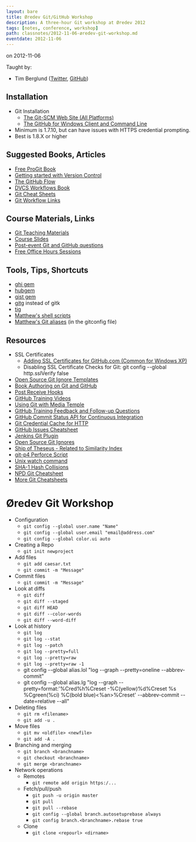 ```yaml
---
layout: bare
title: Øredev Git/GitHub Workshop
description: A three-hour Git workshop at Øredev 2012
tags: [notes, conference, workshop]
path: classnotes/2012-11-06-øredev-git-workshop.md
eventdate: 2012-11-06
---
```


on 2012-11-06

Taught by:

* Tim Berglund ([Twitter](http://twitter.com/tlberglund), [GitHub](https://github.com/tlberglund))

## Installation
* Git Installation
    * [The Git-SCM Web Site (All Platforms)](http://git-scm.com)
    * [The GitHub for Windows Client and Command Line](http://windows.github.com)
* Minimum is 1.7.10, but can have issues with HTTPS credential prompting.
* Best is 1.8.X or higher

## Suggested Books, Articles
* [Free ProGit Book](http://git-scm.com/book)
* [Getting started with Version Control](http://teach.github.com/articles/lesson-new-to-version-control/)
* [The GitHub Flow](http://scottchacon.com/2011/08/31/github-flow.html)
* [DVCS Workflows Book](https://github.com/zkessin/dvcs-workflows)
* [Git Cheat Sheets](http://teach.github.com/articles/git-cheatsheets/)
* [Git Workflow Links](https://pinboard.in/u:matthew.mccullough/t:git+workflow)

## Course Materials, Links
* [Git Teaching Materials](http://teach.github.com)
* [Course Slides](http://teach.github.com/articles/course-slides/)
* [Post-event Git and GitHub questions](https://github.com/githubtraining/feedback/)
* [Free Office Hours Sessions](http://training.github.com/web/free-classes/)

## Tools, Tips, Shortcuts

* [ghi gem](https://github.com/stephencelis/ghi)
* [hubgem ](https://github.com/defunkt/hub)
* [gist gem](https://github.com/defunkt/gist)
* [gitg](http://git.gnome.org/browse/gitg) instead of gitk
* [tig](http://gitready.com/advanced/2009/07/31/tig-the-ncurses-front-end-to-git.html)
* [Matthew's shell scripts](https://github.com/matthewmccullough/scripts)
* [Matthew's Git aliases](https://github.com/matthewmccullough/dotfiles) (in the gitconfig file)

## Resources

* SSL Certificates
    * [Adding SSL Certificates for GitHub.com (Common for Windows XP)](http://stackoverflow.com/questions/3777075/https-github-access/4454754#4454754)
    * Disabling SSL Certificate Checks for Git:
            git config --global http.sslVerify false
* [Open Source Git Ignore Templates](https://github.com/github/gitignore)
* [Book Authoring on Git and GitHub](http://teach.github.com/articles/book-authoring-using-git-and-github/)
* [Post Receive Hooks](https://help.github.com/articles/post-receive-hooks)
* [GitHub Training Videos](http://training.github.com/resources/videos/)
* [Using Git with Media Temple](http://carl-topham.com/theblog/post/using-git-media-temple/)
* [GitHub Training Feedback and Follow-up Questions](https://github.com/githubtraining/feedback/issues?state=open)
* [GitHub Commit Status API for Continuous Integration](https://github.com/blog/1227-commit-status-api)
* [Git Credential Cache for HTTP](http://teach.github.com/articles/lesson-git-credential-cache/)
* [GitHub Issues Cheatsheet](http://teach.github.com/articles/github-issues-cheatsheet/)
* [Jenkins Git Plugin](https://wiki.jenkins-ci.org/display/JENKINS/Git+Plugin)
* [Open Source Git Ignores](https://github.com/github/gitignore)
* [Ship of Theseus - Related to Similarity Index](http://en.wikipedia.org/wiki/Ship_of_Theseus)
* [git-p4 Perforce Script](http://kb.perforce.com/article/1417/git-p4)
* [Unix watch command](http://en.wikipedia.org/wiki/Watch_(Unix))
* [SHA-1 Hash Collisions](http://git-scm.com/book/ch6-1.html#A-SHORT-NOTE-ABOUT-SHA-1)
* [NPD Git Cheatsheet](http://ndpsoftware.com/git-cheatsheet.html)
* [More Git Cheatsheets](http://teach.github.com/articles/git-cheatsheets/)

# Øredev Git Workshop

* Configuration
  * `git config --global user.name "Name"`
  * `git config --global user.email "email@address.com"`
  * `git config --global color.ui auto`
* Creating a Repo
  * `git init newproject`
* Add files
  * `git add caesar.txt`
  * `git commit -m "Message"`
* Commit files
  * `git commit -m "Message"`
* Look at diffs
  * `git diff`
  * `git diff --staged`
  * `git diff HEAD`
  * `git diff --color-words`
  * `git diff --word-diff`
* Look at history
  * `git log`
  * `git log --stat`
  * `git log --patch`
  * `git log --pretty=full`
  * `git log --pretty=raw`
  * `git log --pretty=raw -1`
  * git config --global alias.lol "log --graph --pretty=oneline --abbrev-commit"
  * git config --global alias.lg "log --graph --pretty=format:'%Cred%h%Creset -%C(yellow)%d%Creset %s %Cgreen(%ci) %C(bold blue)<%an>%Creset' --abbrev-commit --date=relative --all"
* Deleting files
  * `git rm <filename>`
  * `git add -u .`
* Move files
  * `git mv <oldfile> <newfile>`
  * `git add -A .`
* Branching and merging
  * `git branch <branchname>`
  * `git checkout <branchname>`
  * `git merge <branchname>`
* Network operations
  * Remotes
    * `git remote add origin https:/...`
  * Fetch/pull/push
    * `git push -u origin master`
    * `git pull`
    * `git pull --rebase`
    * `git config --global branch.autosetuprebase always`
    * `git config branch.<branchname>.rebase true`
  * Clone
    * `git clone <repourl> <dirname>`

